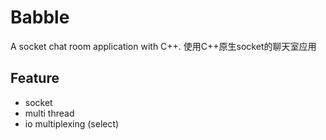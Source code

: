 # Babble
A socket chat room application with C++.
使用C++原生socket的聊天室应用

## Feature
- socket
- multi thread
- io multiplexing (select)